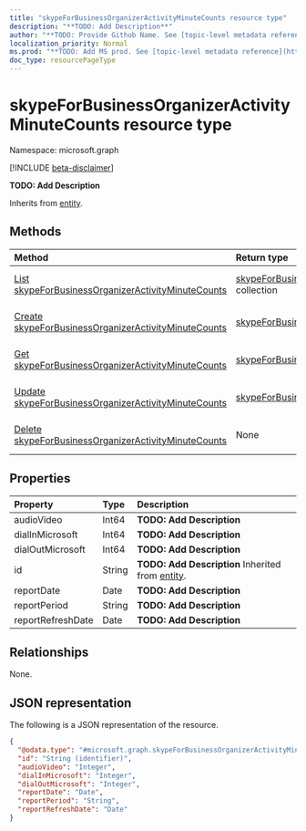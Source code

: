 ```yaml
---
title: "skypeForBusinessOrganizerActivityMinuteCounts resource type"
description: "**TODO: Add Description**"
author: "**TODO: Provide Github Name. See [topic-level metadata reference](https://msgo.azurewebsites.net/add/document/guidelines/metadata.html#topic-level-metadata)**"
localization_priority: Normal
ms.prod: "**TODO: Add MS prod. See [topic-level metadata reference](https://msgo.azurewebsites.net/add/document/guidelines/metadata.html#topic-level-metadata)**"
doc_type: resourcePageType
---
```


# skypeForBusinessOrganizerActivityMinuteCounts resource type

Namespace: microsoft.graph

[!INCLUDE [beta-disclaimer](../../includes/beta-disclaimer.md)]

**TODO: Add Description**


Inherits from [entity](../resources/entity.md).

## Methods
|Method|Return type|Description|
|:---|:---|:---|
|[List skypeForBusinessOrganizerActivityMinuteCounts](../api/skypeforbusinessorganizeractivityminutecounts-list.md)|[skypeForBusinessOrganizerActivityMinuteCounts](../resources/skypeforbusinessorganizeractivityminutecounts.md) collection|Get a list of the [skypeForBusinessOrganizerActivityMinuteCounts](../resources/skypeforbusinessorganizeractivityminutecounts.md) objects and their properties.|
|[Create skypeForBusinessOrganizerActivityMinuteCounts](../api/skypeforbusinessorganizeractivityminutecounts-create.md)|[skypeForBusinessOrganizerActivityMinuteCounts](../resources/skypeforbusinessorganizeractivityminutecounts.md)|Create a new [skypeForBusinessOrganizerActivityMinuteCounts](../resources/skypeforbusinessorganizeractivityminutecounts.md) object.|
|[Get skypeForBusinessOrganizerActivityMinuteCounts](../api/skypeforbusinessorganizeractivityminutecounts-get.md)|[skypeForBusinessOrganizerActivityMinuteCounts](../resources/skypeforbusinessorganizeractivityminutecounts.md)|Read the properties and relationships of a [skypeForBusinessOrganizerActivityMinuteCounts](../resources/skypeforbusinessorganizeractivityminutecounts.md) object.|
|[Update skypeForBusinessOrganizerActivityMinuteCounts](../api/skypeforbusinessorganizeractivityminutecounts-update.md)|[skypeForBusinessOrganizerActivityMinuteCounts](../resources/skypeforbusinessorganizeractivityminutecounts.md)|Update the properties of a [skypeForBusinessOrganizerActivityMinuteCounts](../resources/skypeforbusinessorganizeractivityminutecounts.md) object.|
|[Delete skypeForBusinessOrganizerActivityMinuteCounts](../api/skypeforbusinessorganizeractivityminutecounts-delete.md)|None|Deletes a [skypeForBusinessOrganizerActivityMinuteCounts](../resources/skypeforbusinessorganizeractivityminutecounts.md) object.|

## Properties
|Property|Type|Description|
|:---|:---|:---|
|audioVideo|Int64|**TODO: Add Description**|
|dialInMicrosoft|Int64|**TODO: Add Description**|
|dialOutMicrosoft|Int64|**TODO: Add Description**|
|id|String|**TODO: Add Description** Inherited from [entity](../resources/entity.md).|
|reportDate|Date|**TODO: Add Description**|
|reportPeriod|String|**TODO: Add Description**|
|reportRefreshDate|Date|**TODO: Add Description**|

## Relationships
None.

## JSON representation
The following is a JSON representation of the resource.
<!-- {
  "blockType": "resource",
  "keyProperty": "id",
  "@odata.type": "microsoft.graph.skypeForBusinessOrganizerActivityMinuteCounts",
  "baseType": "microsoft.graph.entity",
  "openType": false
}
-->
``` json
{
  "@odata.type": "#microsoft.graph.skypeForBusinessOrganizerActivityMinuteCounts",
  "id": "String (identifier)",
  "audioVideo": "Integer",
  "dialInMicrosoft": "Integer",
  "dialOutMicrosoft": "Integer",
  "reportDate": "Date",
  "reportPeriod": "String",
  "reportRefreshDate": "Date"
}
```

